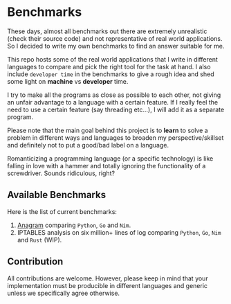 # Benchmarks

These days, almost all benchmarks out there are extremely unrealistic (check their source code) and not representative of real world applications. So I decided to write my own benchmarks to find an answer suitable for me.

This repo hosts some of the real world applications that I write in different languages to compare and pick the right tool for the task at hand. I also include `developer time` in the benchmarks to give a rough idea and shed some light on **machine** vs **developer** time.

I try to make all the programs as close as possible to each other, not giving an unfair advantage to a language with a certain feature. If I really feel the need to use a certain feature (say threading etc...), I will add it as a separate program.

Please note that the main goal behind this project is to **learn** to solve a problem in different ways and languages to broaden my perspective/skillset and definitely not to put a good/bad label on a language.

Romanticizing a programming language (or a specific technology) is like falling in love with a hammer and totally ignoring the functionality of a screwdriver. Sounds ridiculous, right?

## Available Benchmarks

Here is the list of current benchmarks:

1. [Anagram](anagram_go_nim_vs_python/README.md) comparing `Python`, `Go` and `Nim`.
2. IPTABLES analysis on six million+ lines of log comparing `Python`, `Go`, `Nim` and `Rust` (WIP).

## Contribution

All contributions are welcome. However, please keep in mind that your implementation must be producible in different languages and generic unless we specifically agree otherwise.
